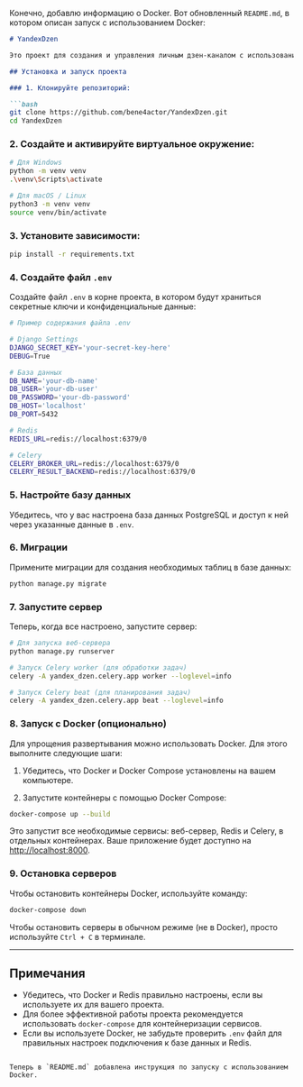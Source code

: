 Конечно, добавлю информацию о Docker. Вот обновленный `README.md`, в котором описан запуск с использованием Docker:

```markdown
# YandexDzen

Это проект для создания и управления личным дзен-каналом с использованием Django и других технологий.

## Установка и запуск проекта

### 1. Клонируйте репозиторий:

```bash
git clone https://github.com/bene4actor/YandexDzen.git
cd YandexDzen
```

### 2. Создайте и активируйте виртуальное окружение:

```bash
# Для Windows
python -m venv venv
.\venv\Scripts\activate

# Для macOS / Linux
python3 -m venv venv
source venv/bin/activate
```

### 3. Установите зависимости:

```bash
pip install -r requirements.txt
```

### 4. Создайте файл `.env`

Создайте файл `.env` в корне проекта, в котором будут храниться секретные ключи и конфиденциальные данные:

```bash
# Пример содержания файла .env

# Django Settings
DJANGO_SECRET_KEY='your-secret-key-here'
DEBUG=True

# База данных
DB_NAME='your-db-name'
DB_USER='your-db-user'
DB_PASSWORD='your-db-password'
DB_HOST='localhost'
DB_PORT=5432

# Redis
REDIS_URL=redis://localhost:6379/0

# Celery
CELERY_BROKER_URL=redis://localhost:6379/0
CELERY_RESULT_BACKEND=redis://localhost:6379/0
```

### 5. Настройте базу данных

Убедитесь, что у вас настроена база данных PostgreSQL и доступ к ней через указанные данные в `.env`.

### 6. Миграции

Примените миграции для создания необходимых таблиц в базе данных:

```bash
python manage.py migrate
```

### 7. Запустите сервер

Теперь, когда все настроено, запустите сервер:

```bash
# Для запуска веб-сервера
python manage.py runserver

# Запуск Celery worker (для обработки задач)
celery -A yandex_dzen.celery.app worker --loglevel=info

# Запуск Celery beat (для планирования задач)
celery -A yandex_dzen.celery.app beat --loglevel=info
```

### 8. Запуск с Docker (опционально)

Для упрощения развертывания можно использовать Docker. Для этого выполните следующие шаги:

1. Убедитесь, что Docker и Docker Compose установлены на вашем компьютере.

2. Запустите контейнеры с помощью Docker Compose:

```bash
docker-compose up --build
```

Это запустит все необходимые сервисы: веб-сервер, Redis и Celery, в отдельных контейнерах. Ваше приложение будет доступно на [http://localhost:8000](http://localhost:8000).

### 9. Остановка серверов

Чтобы остановить контейнеры Docker, используйте команду:

```bash
docker-compose down
```

Чтобы остановить серверы в обычном режиме (не в Docker), просто используйте `Ctrl + C` в терминале.

---

## Примечания

- Убедитесь, что Docker и Redis правильно настроены, если вы используете их для вашего проекта.
- Для более эффективной работы проекта рекомендуется использовать `docker-compose` для контейнеризации сервисов.
- Если вы используете Docker, не забудьте проверить `.env` файл для правильных настроек подключения к базе данных и Redis.
```

Теперь в `README.md` добавлена инструкция по запуску с использованием Docker.
